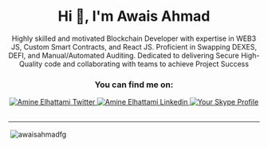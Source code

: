 <div align="center">
<h1 align="center">Hi 👋, I'm Awais Ahmad</h1>

Highly skilled and motivated Blockchain Developer with expertise in WEB3 JS, Custom Smart Contracts, and React JS. Proficient in Swapping DEXES, DEFI, and Manual/Automated Auditing. Dedicated to delivering Secure High-Quality code and collaborating with teams to achieve Project Success
 
  ### You can find me on:

<div align="center">
<a href="https://twitter.com/awaisahmadfg1">
    <img alt="Amine Elhattami Twitter" src="https://img.shields.io/badge/Twitter-1DA1F2?style=for-the-badge&logo=twitter&logoColor=white">
</a>
<a href="https://www.linkedin.com/in/%F0%9F%91%8B-awais-ahmad-a92689242/">
    <img alt="Amine Elhattami Linkedin" src="https://img.shields.io/badge/LinkedIn-0077B5?style=for-the-badge&logo=linkedin&logoColor=white">
</a>
<a href="live:.cid.5580b281bd862b73">
    <img alt="Your Skype Profile" src="https://img.shields.io/badge/Skype-FF0000?style=for-the-badge&logo=skype&logoColor=white">
</a>


</div>
  <br>
</div>


---

<p>&nbsp;<img align="center" src="https://github-readme-stats.vercel.app/api?username=awaisahmadfg&show_icons=true&locale=en" alt="awaisahmadfg" /></p>
</div>
